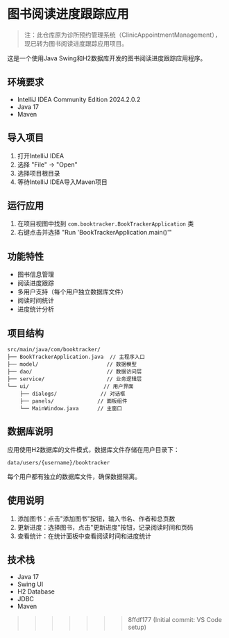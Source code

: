 # 图书阅读进度跟踪应用

> 注：此仓库原为诊所预约管理系统（ClinicAppointmentManagement），现已转为图书阅读进度跟踪应用项目。

这是一个使用Java Swing和H2数据库开发的图书阅读进度跟踪应用程序。

## 环境要求

- IntelliJ IDEA Community Edition 2024.2.0.2
- Java 17
- Maven

## 导入项目

1. 打开IntelliJ IDEA
2. 选择 "File" -> "Open"
3. 选择项目根目录
4. 等待IntelliJ IDEA导入Maven项目

## 运行应用

1. 在项目视图中找到 `com.booktracker.BookTrackerApplication` 类
2. 右键点击并选择 "Run 'BookTrackerApplication.main()'"

## 功能特性

- 图书信息管理
- 阅读进度跟踪
- 多用户支持（每个用户独立数据库文件）
- 阅读时间统计
- 进度统计分析

## 项目结构

```
src/main/java/com/booktracker/
├── BookTrackerApplication.java  // 主程序入口
├── model/                      // 数据模型
├── dao/                        // 数据访问层
├── service/                    // 业务逻辑层
└── ui/                        // 用户界面
    ├── dialogs/              // 对话框
    ├── panels/              // 面板组件
    └── MainWindow.java      // 主窗口
```

## 数据库说明

应用使用H2数据库的文件模式，数据库文件存储在用户目录下：

```
data/users/{username}/booktracker
```

每个用户都有独立的数据库文件，确保数据隔离。

## 使用说明

1. 添加图书：点击"添加图书"按钮，输入书名、作者和总页数
2. 更新进度：选择图书，点击"更新进度"按钮，记录阅读时间和页码
3. 查看统计：在统计面板中查看阅读时间和进度统计

## 技术栈

- Java 17
- Swing UI
- H2 Database
- JDBC
- Maven
>>>>>>> 8ffdf177 (Initial commit: VS Code setup)
